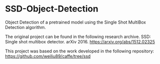 # SSD-Object-Detection
Object Detection of a pretrained model using the Single Shot MultiBox Detection algorithm.

The original project can be found in the following research archive. SSD: Single shot multibox detector. arXiv 2016. https://arxiv.org/abs/1512.02325

This project was based on the work developed in the following repository: https://github.com/weiliu89/caffe/tree/ssd
